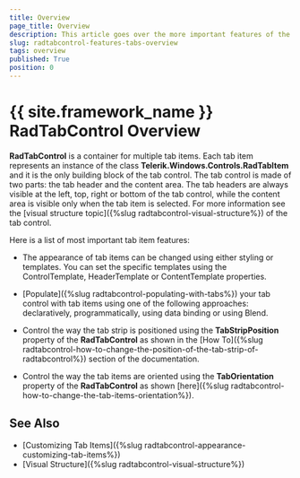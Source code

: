 ```yaml
---
title: Overview
page_title: Overview
description: This article goes over the more important features of the RadTabItem.
slug: radtabcontrol-features-tabs-overview
tags: overview
published: True
position: 0
---
```


# {{ site.framework_name }} RadTabControl Overview

__RadTabControl__ is a container for multiple tab items. Each tab item represents an instance of the class __Telerik.Windows.Controls.RadTabItem__ and it is the only building block of the tab control. The tab control is made of two parts: the tab header and the content area. The tab headers are always visible at the left, top, right or bottom of the tab control, while the content area is visible only when the tab item is selected. For more information see the [visual structure topic]({%slug radtabcontrol-visual-structure%}) of the tab control.				

Here is a list of most important tab item features:

* The appearance of tab items can be changed using either styling or templates. You can set the specific templates using the ControlTemplate, HeaderTemplate or ContentTemplate properties.					

* [Populate]({%slug radtabcontrol-populating-with-tabs%}) your tab control with tab items using one of the following approaches: declaratively, programmatically, using data binding or using Blend.		

* Control the way the tab strip is positioned using the __TabStripPosition__ property of the __RadTabControl__ as shown in the [How To]({%slug radtabcontrol-how-to-change-the-position-of-the-tab-strip-of-radtabcontrol%}) section of the documentation.

* Control the way the tab items are oriented using the __TabOrientation__ property of the __RadTabControl__ as shown [here]({%slug radtabcontrol-how-to-change-the-tab-items-orientation%}).				

## See Also  
 * [Customizing Tab Items]({%slug radtabcontrol-appearance-customizing-tab-items%})  
 * [Visual Structure]({%slug radtabcontrol-visual-structure%})  
